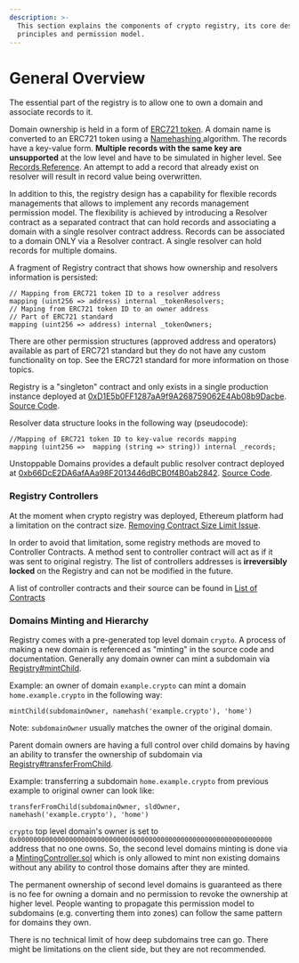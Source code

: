 ```yaml
---
description: >-
  This section explains the components of crypto registry, its core design
  principles and permission model.
---
```


# General Overview

The essential part of the registry is to allow one to own a domain and associate records to it.

Domain ownership is held in a form of [ERC721 token](https://eips.ethereum.org/EIPS/eip-721). A domain name is converted to an ERC721 token using a [Namehashing ](namehashing.md)algorithm. The records have a key-value form. **Multiple records with the same key are unsupported** at the low level and have to be simulated in higher level. See [Records Reference](reference.md). An attempt to add a record that already exist on resolver will result in record value being overwritten.

In addition to this, the registry design has a capability for flexible records managements that allows to implement any records management permission model. The flexibility is achieved by introducing a Resolver contract as a separated contract that can hold records and associating a domain with a single resolver contract address. Records can be associated to a domain ONLY via a Resolver contract. A single resolver can hold records for multiple domains.

A fragment of Registry contract that shows how ownership and resolvers information is persisted:

```text
// Mapping from ERC721 token ID to a resolver address
mapping (uint256 => address) internal _tokenResolvers;
// Maping from ERC721 token ID to an owner address
// Part of ERC721 standard
mapping (uint256 => address) internal _tokenOwners;
```

There are other permission structures \(approved address and operators\) available as part of ERC721 standard but they do not have any custom functionality on top. See the ERC721 standard for more information on those topics.

Registry is a "singleton" contract and only exists in a single production instance deployed at [0xD1E5b0FF1287aA9f9A268759062E4Ab08b9Dacbe](https://etherscan.io/address/0xD1E5b0FF1287aA9f9A268759062E4Ab08b9Dacbe). [Source Code](https://github.com/unstoppabledomains/dot-crypto/blob/master/contracts/Registry.sol).

Resolver data structure looks in the following way \(pseudocode\):

```text
//Mapping of ERC721 token ID to key-value records mapping
mapping (uint256 =>  mapping (string => string)) internal _records;
```

Unstoppable Domains provides a default public resolver contract deployed at [0xb66DcE2DA6afAAa98F2013446dBCB0f4B0ab2842](https://etherscan.io/address/0xb66DcE2DA6afAAa98F2013446dBCB0f4B0ab2842). [Source Code](https://github.com/unstoppabledomains/dot-crypto/blob/master/contracts/Resolver.sol).

### Registry Controllers

At the moment when crypto registry was deployed, Ethereum platform had a limitation on the contract size. [Removing Contract Size Limit Issue](https://github.com/ethereum/EIPs/issues/1662).

In order to avoid that limitation, some registry methods are moved to Controller Contracts. A method sent to controller contract will act as if it was sent to original registry. The list of controllers addresses is **irreversibly locked** on the Registry and can not be modified in the future.

A list of controller contracts and their source can be found in [List of Contracts](https://github.com/unstoppabledomains/dot-crypto/blob/master/README.md#deployed-contracts)

### Domains Minting and Hierarchy

Registry comes with a pre-generated top level domain `crypto`. A process of making a new domain is referenced as "minting" in the source code and documentation. Generally any domain owner can mint a subdomain via [Registry\#mintChild](https://github.com/unstoppabledomains/dot-crypto/blob/master/contracts/Registry.sol#L79).

Example: an owner of domain `example.crypto` can mint a domain `home.example.crypto` in the following way:

```text
mintChild(subdomainOwner, namehash('example.crypto'), 'home')
```

Note: `subdomainOwner` usually matches the owner of the original domain.

Parent domain owners are having a full control over child domains by having an ability to transfer the ownership of subdomain via [Registry\#transferFromChild](https://github.com/unstoppabledomains/dot-crypto/blob/master/contracts/Registry.sol#L111).

Example: transferring a subdomain `home.example.crypto` from previous example to original owner can look like:

```text
transferFromChild(subdomainOwner, sldOwner, namehash('example.crypto'), 'home')
```

`crypto` top level domain's owner is set to `0x0000000000000000000000000000000000000000000000000000000000000000` address that no one owns. So, the second level domains minting is done via a [MintingController.sol](https://github.com/unstoppabledomains/dot-crypto/blob/master/contracts/MintingController.sol) which is only allowed to mint non existing domains without any ability to control those domains after they are minted.

The permanent ownership of second level domains is guaranteed as there is no fee for owning a domain and no permission to revoke the ownership at higher level. People wanting to propagate this permission model to subdomains \(e.g. converting them into zones\) can follow the same pattern for domains they own.

There is no technical limit of how deep subdomains tree can go. There might be limitations on the client side, but they are not recommended.

